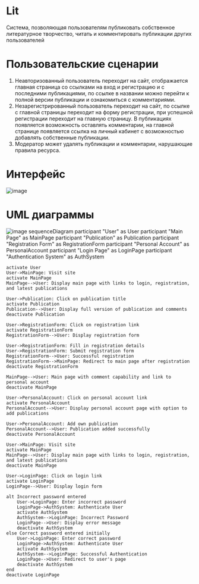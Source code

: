 # Lit
Система, позволяющая пользователям публиковать собственное литературное творчество, читать и комментировать публикации других пользователей
# Пользовательские сценарии
1)	Неавторизованный пользователь переходит на сайт, отображается главная страница со ссылками на вход и регистрацию и с последними публикациями, по ссылке в названии можно перейти к полной версии публикации и ознакомиться с комментариями.
2)	Незарегистрированный пользователь переходит на сайт, по ссылке с главной страницы переходит на форму регистрации, при успешной регистрации переходит на главную страницу. В публикациях появляется возможность оставлять комментарии, на главной странице появляется ссылка на личный кабинет с возможностью добавлять собственные публикации.
3)	Модератор может удалять публикации и комментарии, нарушающие правила ресурса.
# Интерфейс
![image](https://github.com/Emo4ka07/Lit/assets/154008787/4229babc-7060-4292-a763-1d19e10c1693)
# UML диаграммы
![image](https://github.com/Emo4ka07/Lit/assets/154008787/0c7f5a7d-0fb2-4511-8f4b-be256c29c0b5)
sequenceDiagram
    participant "User" as User
    participant "Main Page" as MainPage
    participant "Publication" as Publication
    participant "Registration Form" as RegistrationForm
    participant "Personal Account" as PersonalAccount
    participant "Login Page" as LoginPage
    participant "Authentication System" as AuthSystem

    activate User
    User->MainPage: Visit site
    activate MainPage
    MainPage-->User: Display main page with links to login, registration, and latest publications

    User->Publication: Click on publication title
    activate Publication
    Publication-->User: Display full version of publication and comments
    deactivate Publication

    User->RegistrationForm: Click on registration link
    activate RegistrationForm
    RegistrationForm-->User: Display registration form

    User->RegistrationForm: Fill in registration details
    User->RegistrationForm: Submit registration form
    RegistrationForm-->User: Successful registration
    RegistrationForm-->MainPage: Redirect to main page after registration
    deactivate RegistrationForm

    MainPage-->User: Main page with comment capability and link to personal account
    deactivate MainPage

    User->PersonalAccount: Click on personal account link
    activate PersonalAccount
    PersonalAccount-->User: Display personal account page with option to add publications

    User->PersonalAccount: Add own publication
    PersonalAccount-->User: Publication added successfully
    deactivate PersonalAccount

    User->MainPage: Visit site
    activate MainPage
    MainPage-->User: Display main page with links to login, registration, and latest publications
    deactivate MainPage

    User->LoginPage: Click on login link
    activate LoginPage
    LoginPage-->User: Display login form

    alt Incorrect password entered
        User->LoginPage: Enter incorrect password
        LoginPage->AuthSystem: Authenticate User
        activate AuthSystem
        AuthSystem-->LoginPage: Incorrect Password
        LoginPage-->User: Display error message
        deactivate AuthSystem
    else Correct password entered initially
        User->LoginPage: Enter correct password
        LoginPage->AuthSystem: Authenticate User
        activate AuthSystem
        AuthSystem-->LoginPage: Successful Authentication
        LoginPage-->User: Redirect to user's page
        deactivate AuthSystem
    end
    deactivate LoginPage
    
